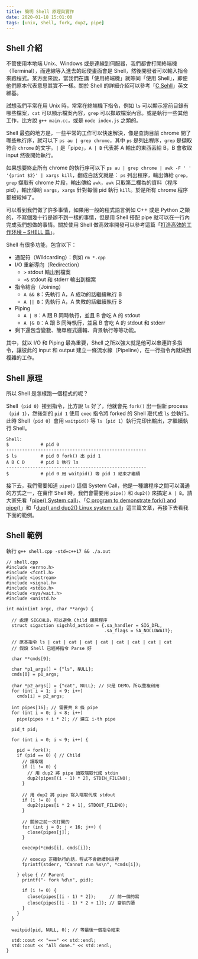 ```yaml
---
title: 簡明 Shell 原理與實作
date: 2020-01-18 15:01:00
tags: [unix, shell, fork, dup2, pipe]
---
```


## Shell 介紹

不管使用本地端 Unix、Windows 或是連線到伺服器，我們都會打開終端機（Terminal），而連線等入進去的起使畫面會是 Shell，然後開發者可以輸入指令來跑程式。某方面來說，當我們在講「使用終端機」就等同「使用 Shell」，即便他們原本代表意思其實不一樣。關於 Shell 的詳細介紹可以參考「[C Sehll](https://en.wikipedia.org/wiki/C_shell)」英文維基。

試想我們平常在用 Unix 時，常常在終端機下指令，例如 `ls` 可以顯示當前目錄有哪些檔案，`cat` 可以顯示檔案內容，`grep` 可以擷取檔案內容。或是執行一些其他工作，比方說 `g++ main.cc`，或是 `node index.js` 之類的。

Shell 最強的地方是，一些平常的工作可以快速解決，像是查詢目前 chrome 開了哪些執行序，就可以下 `ps au | grep chrome`，其中 `ps` 是列出程序，`grep` 是擷取符合 `chrome` 的文字。`|` 是「pipe」，`A | B` 代表將 A 輸出的東西丟給 B，B 會收取 input 然後開始執行。 

如果想要終止所有 chrome 的執行序可以下 `ps au | grep chrome | awk -F ' ' '{print $2}' | xargs kill`，翻成白話文就是： `ps` 列出程序，輸出傳給 `grep`，`grep` 擷取有 chrome 片段，輸出傳給 `awk`，`awk` 只取第二欄為的資料（程序 pid），輸出傳給 `xargs`，`xargs` 針對每個 pid 執行 `kill`。於是所有 chrome 程序都被殺掉了。

可以看到我們做了許多事情，如果用一般的程式語言例如 C++ 或是 Python 之類的，不寫個幾十行是辦不到一樣的事情，但是用 Shell 搭配 pipe 就可以在一行內完成我們想做的事情。關於使用 Shell 做高效率開發可以參考這篇「[打造高效的工作环境 – SHELL 篇](https://coolshell.cn/articles/19219.html)」。

Shell 有很多功能，包含以下：

- 通配符（Wildcarding）：例如 `rm *.cpp`
- I/O 重新導向（Redirection）
  - `>` stdout 輸出到檔案
  - `>&` stdout 和 stderr 輸出到檔案
- 指令結合（Joining）
  - `A && B`：先執行 A，A 成功的話繼續執行 B
  - `A || B`：先執行 A，A 失敗的話繼續執行 B
- Piping
  - `A | B`：A 跟 B 同時執行，並且 B 會吃 A 的 stdout
  - `A |& B`：A 跟 B 同時執行，並且 B 會吃 A 的 stdout 和 stderr
- 剩下還包含變數、簡單程式邏輯、背景執行等等功能。

其中，就以 I/O 和 Piping 最為重要，Shell 之所以強大就是他可以串連許多指令，讓彼此的 input 和 output 建立一條流水線（Pipeline），在一行指令內就做到複雜的工作。

## Shell 原理

所以 Shell 是怎樣跑一個程式的呢？

Shell（`pid 0`）接到指令，比方說 `ls` 好了，他就會先 `fork()` 出一個新 process（`pid 1`），然後新的 `pid 1` 使用 `exec` 指令將 forked 的 Shell 取代成 `ls` 並執行。此時 Shell（`pid 0`）會用 `waitpid()` 等 `ls`（`pid 1`）執行完印出輸出，才繼續執行 Shell。

<pre><code class="shell">Shell:
$            # pid 0
-----------------------------------------------------
$ ls         # pid 0 fork() 出 pid 1
A B C D      # pid 1 執行 ls
-----------------------------------------------------
$            # pid 0 用 waitpid() 等 pid 1 結束才繼續
</pre></code>

接下去，我們需要知道 `pipe()` 這個 System Call，他是一種讓程序之間可以溝通的方式之一，在實作 Shell 時，我們會需要用 `pipe()` 和 `dup2()` 來搞定 `A | B`。請大家先看「[pipe() System call](https://www.geeksforgeeks.org/pipe-system-call/)」、「[C program to demonstrate fork() and pipe()](https://www.geeksforgeeks.org/c-program-demonstrate-fork-and-pipe/)」和「[dup() and dup2() Linux system call](https://www.geeksforgeeks.org/dup-dup2-linux-system-call/)」這三篇文章，再接下去看我下面的範例。


## Shell 範例

執行 `g++ shell.cpp -std=c++17 && ./a.out`

<pre><code class="c++">// shell.cpp
#include &lt;errno.h&gt;
#include &lt;fcntl.h&gt;
#include &lt;iostream&gt;
#include &lt;signal.h&gt;
#include &lt;stdio.h&gt;
#include &lt;sys/wait.h&gt;
#include &lt;unistd.h&gt;

int main(int argc, char **argv) {

  // 處理 SIGCHLD，可以避免 Child 疆屍程序
  struct sigaction sigchld_action = {.sa_handler = SIG_DFL,
                                     .sa_flags = SA_NOCLDWAIT};

  // 原本指令 ls | cat | cat | cat | cat | cat | cat | cat | cat
  // 假設 Shell 已經將指令 Parse 好

  char **cmds[9];

  char *p1_args[] = {"ls", NULL};
  cmds[0] = p1_args;

  char *p2_args[] = {"cat", NULL}; // 只是 DEMO，所以重複利用
  for (int i = 1; i &lt; 9; i++)
    cmds[i] = p2_args;

  int pipes[16]; // 需要共 8 條 pipe
  for (int i = 0; i &lt; 8; i++)
    pipe(pipes + i * 2); // 建立 i-th pipe

  pid_t pid;

  for (int i = 0; i &lt; 9; i++) {

    pid = fork();
    if (pid == 0) { // Child
      // 讀取端
      if (i != 0) {
        // 用 dup2 將 pipe 讀取端取代成 stdin
        dup2(pipes[(i - 1) * 2], STDIN_FILENO);
      }

      // 用 dup2 將 pipe 寫入端取代成 stdout
      if (i != 8) {
        dup2(pipes[i * 2 + 1], STDOUT_FILENO);
      }

      // 關掉之前一次打開的
      for (int j = 0; j &lt; 16; j++) {
        close(pipes[j]);
      }

      execvp(*cmds[i], cmds[i]);

      // execvp 正確執行的話，程式不會繼續到這裡
      fprintf(stderr, "Cannot run %s\n", *cmds[i]);

    } else { // Parent
      printf("- fork %d\n", pid);

      if (i != 0) {
        close(pipes[(i - 1) * 2]);     // 前一個的寫
        close(pipes[(i - 1) * 2 + 1]); // 當前的讀
      }
    }
  }

  waitpid(pid, NULL, 0); // 等最後一個指令結束

  std::cout &lt;&lt; "===" &lt;&lt; std::endl;
  std::cout &lt;&lt; "All done." &lt;&lt; std::endl;
}
</pre></code>
